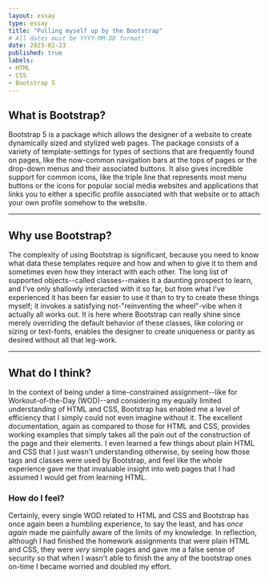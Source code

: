 ```yaml
---
layout: essay
type: essay
title: "Pulling myself up by the Bootstrap"
# All dates must be YYYY-MM-DD format!
date: 2023-02-23
published: true
labels:
- HTML
- CSS
- Bootstrap 5
---
```

<body>

<h2>What is Bootstrap?</h2>

<p>Bootstrap 5 is a package which allows the designer of a website to create dynamically sized and stylized web pages.  The package consists of a variety of template-settings for types of sections that are frequently found on pages, like the now-common navigation bars at the tops of pages or the drop-down menus and their associated buttons.  It also gives incredible support for common icons, like the triple line that represents most menu buttons or the icons for popular social media websites and applications that links you to either a specific profile associated with that website or to attach your own profile somehow to the website.</p>
<hr>

<h2>Why use Bootstrap?</h2>

<p>The complexity of using Bootstrap is significant, because you need to know what data these templates require and how and when to give it to them and sometimes even how they interact with each other.  The long list of supported objects--called classes--makes it a daunting prospect to learn, and I've only shallowly interacted with it so far, but from what I've experienced it has been far easier to use <em>it</em> than to try to create these things myself; it invokes a satisfying not-"reinventing the wheel"-vibe when it actually all works out.  It is here where Bootstrap can really shine since merely overriding the default behavior of these classes, like coloring or sizing or text-fonts, enables the designer to create uniqueness or parity as desired without all that leg-work.</p>
<hr>

<h2>What do I think?</h2>

<p>In the context of being under a time-constrained assignment--like for Workout-of-the-Day (WOD)--and considering my equally limited understanding of HTML and CSS, Bootstrap has enabled me a level of efficiency that I simply could not even imagine without it.  The excellent documentation, again as compared to those for HTML and CSS, provides working examples that simply takes all the pain out of the construction of the page and their elements.  I even learned a few things about plain HTML and CSS that I just wasn't understanding otherwise, by seeing how those tags and classes were used by Bootstrap, and feel like the whole experience gave me that invaluable insight into web pages that I had assumed I would get from learning HTML.</p>

<h3>How do I feel?</h3>

<p>Certainly, every single WOD related to HTML and CSS and Bootstrap has once again been a humbling experience, to say the least, and has <em>once again</em> made me painfully aware of the limits of my knowledge.  In reflection, although I had finished the homework assignments that were plain HTML and CSS, they were <em>very</em> simple pages and gave me a false sense of security so that when I wasn't able to finish the any of the bootstrap ones on-time I became worried and doubled my effort.</p>

</body>